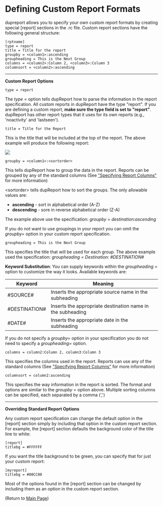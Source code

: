 # **Defining Custom Report Formats**

dupreport allows you to specify your own custom report formats by creating special [report] sections in the .rc file. Custom report sections have the following general structure:

```
[rptname]
type = report
title = Title for the report
groupby = <column1>:ascending
groupheading = This is the Next Group
columns = <column2>:Column 2, <column3>:Column 3
columnsort = <column2>:ascending
```

------

**Custom Report Options**

```
type = report
```

The *type =* option tells dupReport how to parse the information in the report specification. All custom reports in dupReport have the type "report". If you are defining a custom report, **make sure the type field is set to "report"**. dupReport has other report types that it uses for its own reports (e.g., 'noactivity' and 'lastseen'). 

```
title = Title for the Report
```

This is the title that will be included at the top of the report. The above example will produce the following report:

![](D:\Users\parents\Documents\Development\dupReport\docs\images\TitleExample.jpg)

```
groupby = <column1>:<sortorder>
```

This tells dupReport how to group the data in the report. Reports can be grouped by any of the standard columns (See ["Specifying Report Columns"](Reporting-reportSection.md) for more information)

\<sortorder> tells dupReport how to sort the groups. The only allowable values are:

- **ascending** - sort in alphabetical order (A-Z)
- **descending** - sore in reverse alphabetical order (Z-A)

The example above use the specification: *groupby = destination:ascending*

If you do not want to use groupings in your report you can omit the *groupby=* option in your custom report specification.

```
groupheading = This is the Next Group
```

This specifies the title that will be used for each group. The above example used the specification: *groupheading = Destination: #DESTINATION#*

**Keyword Substitution**: You can supply keywords within the *groupheading =* option to customize the way it looks. Available keywords are:

| Keyword        | Meaning                                                    |
| -------------- | ---------------------------------------------------------- |
| \#SOURCE#      | Inserts the appropriate source name in the subheading      |
| \#DESTINATION# | Inserts the appropriate destination name in the subheading |
| \#DATE#        | Inserts the appropriate date in the subheading             |

If you do not specify a *groupby=* option in your specification you do not need to specify a *groupheading=* option.

```
columns = column2:Column 2, column3:Column 3
```

This specifies the columns used in the report. Reports can use any of the standard columns (See ["Specifying Report Columns"](Reporting-reportSection.md) for more information)

```
columnsort = column2:ascending
```

This specifies the way information in the report is sorted. The format and options are similar to the *groupby =* option above. Multiple sorting columns can be specified, each separated by a comma (',')

------

**Overriding Standard Report Options**

Any custom report specification can change the default option in the [report] section simply by including that option in the custom report section. For example, the [report] section defaults the background color of the title line to white:

```
[report]
titlebg = #FFFFFF
```

If you want the title background to be green, you can specify that for just your custom report:

```
[myreport]
titlebg = #00CC00
```

Most of the options found in the [report] section can be changed by including them as an option in the custom report section.



(Return to [Main Page](readme.md))